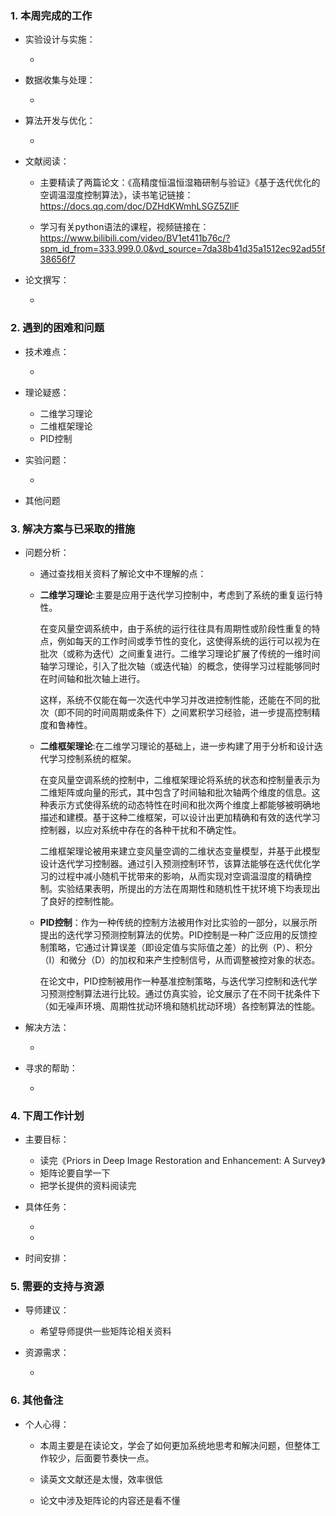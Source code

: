 ### 1. 本周完成的工作

*   实验设计与实施：

    *   

*   数据收集与处理：

    *   

*   算法开发与优化：

    *   

* 文献阅读：

  * 主要精读了两篇论文：《高精度恒温恒湿箱研制与验证》《基于迭代优化的空调温湿度控制算法》，读书笔记链接：https://docs.qq.com/doc/DZHdKWmhLSGZ5ZllF
    
  * 学习有关python语法的课程，视频链接在：https://www.bilibili.com/video/BV1et411b76c/?spm_id_from=333.999.0.0&vd_source=7da38b41d35a1512ec92ad55f38656f7

*   论文撰写：

    *   

### 2. 遇到的困难和问题

*   技术难点：

    *   

*   理论疑惑：

    *    二维学习理论
    *   二维框架理论
    *   PID控制

*   实验问题：

    *   

*   其他问题

### 3. 解决方案与已采取的措施

* 问题分析：

  * 通过查找相关资料了解论文中不理解的点：

  *   **二维学习理论**:主要是应用于迭代学习控制中，考虑到了系统的重复运行特性。

      在变风量空调系统中，由于系统的运行往往具有周期性或阶段性重复的特点，例如每天的工作时间或季节性的变化，这使得系统的运行可以视为在批次（或称为迭代）之间重复进行。二维学习理论扩展了传统的一维时间轴学习理论，引入了批次轴（或迭代轴）的概念，使得学习过程能够同时在时间轴和批次轴上进行。

      这样，系统不仅能在每一次迭代中学习并改进控制性能，还能在不同的批次（即不同的时间周期或条件下）之间累积学习经验，进一步提高控制精度和鲁棒性。

  *   **二维框架理论**:在二维学习理论的基础上，进一步构建了用于分析和设计迭代学习控制系统的框架。

      在变风量空调系统的控制中，二维框架理论将系统的状态和控制量表示为二维矩阵或向量的形式，其中包含了时间轴和批次轴两个维度的信息。这种表示方式使得系统的动态特性在时间和批次两个维度上都能够被明确地描述和建模。基于这种二维框架，可以设计出更加精确和有效的迭代学习控制器，以应对系统中存在的各种干扰和不确定性。

      二维框架理论被用来建立变风量空调的二维状态变量模型，并基于此模型设计迭代学习控制器。通过引入预测控制环节，该算法能够在迭代优化学习的过程中减小随机干扰带来的影响，从而实现对空调温湿度的精确控制。实验结果表明，所提出的方法在周期性和随机性干扰环境下均表现出了良好的控制性能。

  *   **PID控制**：作为一种传统的控制方法被用作对比实验的一部分，以展示所提出的迭代学习预测控制算法的优势。PID控制是一种广泛应用的反馈控制策略，它通过计算误差（即设定值与实际值之差）的比例（P）、积分（I）和微分（D）的加权和来产生控制信号，从而调整被控对象的状态。

      在论文中，PID控制被用作一种基准控制策略，与迭代学习控制和迭代学习预测控制算法进行比较。通过仿真实验，论文展示了在不同干扰条件下（如无噪声环境、周期性扰动环境和随机扰动环境）各控制算法的性能。

*   解决方法：

    *   

*   寻求的帮助：

    *   

### 4. 下周工作计划

*   主要目标：

    *   读完《Priors in Deep Image Restoration and Enhancement: A Survey》
    *   矩阵论要自学一下
    *   把学长提供的资料阅读完
*   具体任务：

    - 
    - 

*   时间安排：

### **5. 需要的支持与资源**

*   导师建议：

    *   希望导师提供一些矩阵论相关资料
    
*   资源需求：

    *   

### 6. 其他备注

*   个人心得：

    * 本周主要是在读论文，学会了如何更加系统地思考和解决问题，但整体工作较少，后面要节奏快一点。
    
    * 读英文文献还是太慢，效率很低
    
    * 论文中涉及矩阵论的内容还是看不懂
    
      
